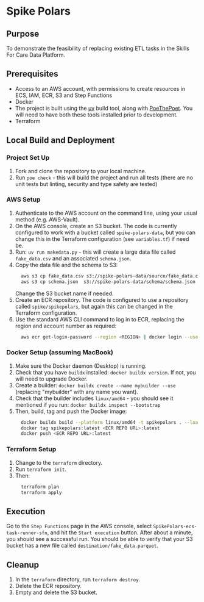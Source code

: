 # Spike Polars

## Purpose
To demonstrate the feasibility of replacing existing ETL tasks in the Skills For Care Data Platform.

## Prerequisites
- Access to an AWS account, with permissions to create resources in ECS, IAM, ECR, S3 and Step Functions
- Docker
- The project is built using the [uv](https://docs.astral.sh/uv/) build tool, along with [PoeThePoet](https://poethepoet.natn.io/index.html).
You will need to have both these tools installed prior to development.
- Terraform

## Local Build and Deployment

### Project Set Up
1. Fork and clone the repository to your local machine.
2. Run `poe check` - this will build the project and run all tests (there are no unit tests but linting, security and type safety are tested)

### AWS Setup
1. Authenticate to the AWS account on the command line, using your usual method (e.g. AWS-Vault).
2. On the AWS console, create an S3 bucket. The code is currently configured to work with a bucket called `spike-polars-data`, but you can
change this in the Terraform configuration (see `variables.tf`) if need be. 
3. Run: `uv run makedata.py` - this will create a large data file called `fake_data.csv` and an associated `schema.json`.
4. Copy the data file and the schema to S3:
    ```bash
      aws s3 cp fake_data.csv s3://spike-polars-data/source/fake_data.csv
      aws s3 cp schema.json  s3://spike-polars-data/schema/schema.json 
    ```
   Change the S3 bucket name if needed.
3. Create an ECR repository. The code is configured to use a repository called `spike/spikepolars`, but again this can be changed in the
Terraform configuration.
4. Use the standard AWS CLI command to log in to ECR, replacing the region and account number as required:
    ```bash
      aws ecr get-login-password --region <REGION> | docker login --username AWS --password-stdin <ACCOUNT NUMBER>.dkr.ecr.<REGION>.amazonaws.com
    ```

### Docker Setup (assuming MacBook)
1. Make sure the Docker daemon (Desktop) is running.
2. Check that you have `buildx` installed: `docker buildx version`. If not, you will need to upgrade Docker.
3. Create a builder: `docker buildx create --name mybuilder --use` (replacing "mybuilder" with any name you want).
4. Check that the builder includes `linux/amd64` - you should see it mentioned if you run: `docker buildx inspect --bootstrap`
5. Then, build, tag and push the Docker image:
    ```bash
      docker buildx build --platform linux/amd64 -t spikepolars . --load 
      docker tag spikepolars:latest <ECR REPO URL>:latest
      docker push <ECR REPO URL>:latest 
    ```

### Terraform Setup
1. Change to the `terraform` directory.
2. Run `terraform init`.
3. Then:
    ```bash
      terraform plan
      terraform apply
    ```

## Execution
Go to the `Step Functions` page in the AWS console, select `SpikePolars-ecs-task-runner-sfn`, and hit the `Start execution` button. After about a minute,
you should see a successful run. You should be able to verify that your S3 bucket has a new file called `destination/fake_data.parquet`.

## Cleanup
1. In the `terraform` directory, run `terraform destroy`.
2. Delete the ECR repository.
3. Empty and delete the S3 bucket.

